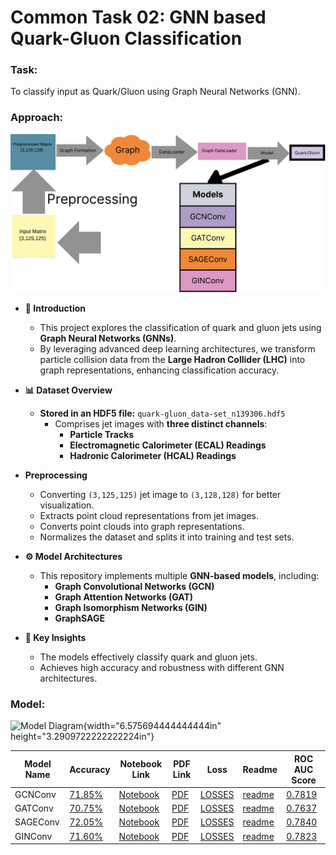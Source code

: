 # Common Task 02: GNN based Quark-Gluon Classification

### Task:  
To classify input as Quark/Gluon using Graph Neural Networks (GNN).

### Approach:  
![Model Diagram](https://raw.githubusercontent.com/tanishmohokar/ML4SCI_25/main/GNN_Classification_Common_Task_02/Pipeline.png)

- **🚀 Introduction**  
  - This project explores the classification of quark and gluon jets using **Graph Neural Networks (GNNs)**.  
  - By leveraging advanced deep learning architectures, we transform particle collision data from the **Large Hadron Collider (LHC)** into graph representations, enhancing classification accuracy.  

- **📊 Dataset Overview**  
  - **Stored in an HDF5 file:** `quark-gluon_data-set_n139306.hdf5`  
    - Comprises jet images with **three distinct channels**:  
      - **Particle Tracks**  
      - **Electromagnetic Calorimeter (ECAL) Readings**  
      - **Hadronic Calorimeter (HCAL) Readings**  

- **Preprocessing**  
  - Converting `(3,125,125)` jet image to `(3,128,128)` for better visualization.  
  - Extracts point cloud representations from jet images.  
  - Converts point clouds into graph representations.  
  - Normalizes the dataset and splits it into training and test sets.  

- **⚙️ Model Architectures**  
  - This repository implements multiple **GNN-based models**, including:  
    - **Graph Convolutional Networks (GCN)**  
    - **Graph Attention Networks (GAT)**  
    - **Graph Isomorphism Networks (GIN)**  
    - **GraphSAGE**  

- **🎯 Key Insights**  
  - The models effectively classify quark and gluon jets.  
  - Achieves high accuracy and robustness with different GNN architectures.  

### Model:  
![Model Diagram]((https://github.com/tanishmohokar/ML4SCI_25/blob/main/GNN_Classification_Common_Task_02/Pipeline.png)){width="6.575694444444444in" height="3.2909722222222224in"}  

| Model Name | Accuracy | Notebook Link | PDF Link | Loss | Readme | ROC AUC Score |
|------------|----------|---------------|----------|------|--------|--------------|
| GCNConv | [71.85%](https://github.com/tanishmohokar/ML4SCI_25/blob/main/GNN_Classification_Common_Task_02/GCNConv/Accuracy_GCN.png) | [Notebook](https://github.com/tanishmohokar/ML4SCI_25/blob/main/GNN_Classification_Common_Task_02/GCNConv/GCN_Model.ipynb) | [PDF](https://github.com/tanishmohokar/ML4SCI_25/blob/main/GNN_Classification_Common_Task_02/GCNConv/GCN_Model.pdf) | [LOSSES](https://github.com/tanishmohokar/ML4SCI_25/blob/main/GNN_Classification_Common_Task_02/GCNConv/Loss_GCN.png) | [readme](https://github.com/tanishmohokar/ML4SCI_25/blob/main/GNN_Classification_Common_Task_02/GCNConv/GCNConv.markdown) | [0.7819](https://github.com/tanishmohokar/ML4SCI_25/blob/main/GNN_Classification_Common_Task_02/GCNConv/ROC_GCN.png) |
| GATConv | [70.75%](https://github.com/tanishmohokar/ML4SCI_25/blob/main/GNN_Classification_Common_Task_02/GATConv/Accuracy_GAT.png) | [Notebook](https://github.com/tanishmohokar/ML4SCI_25/blob/main/GNN_Classification_Common_Task_02/GATConv/GAT_Model.ipynb) | [PDF](https://github.com/tanishmohokar/ML4SCI_25/blob/main/GNN_Classification_Common_Task_02/GATConv/GAT_Model.pdf) | [LOSSES](https://github.com/tanishmohokar/ML4SCI_25/blob/main/GNN_Classification_Common_Task_02/GATConv/Loss_GAT.png) | [readme](https://github.com/tanishmohokar/ML4SCI_25/blob/main/GNN_Classification_Common_Task_02/GATConv/GATConv.md) | [0.7637](https://github.com/tanishmohokar/ML4SCI_25/blob/main/GNN_Classification_Common_Task_02/GATConv/ROC_GAT.png) |
| SAGEConv | [72.05%](https://github.com/tanishmohokar/ML4SCI_25/blob/main/GNN_Classification_Common_Task_02/SAGEConv/Accuracy_SAGE.png) | [Notebook](https://github.com/tanishmohokar/ML4SCI_25/blob/main/GNN_Classification_Common_Task_02/SAGEConv/SAGE_Model.ipynb) | [PDF](https://github.com/tanishmohokar/ML4SCI_25/blob/main/GNN_Classification_Common_Task_02/SAGEConv/SAGE_Model.pdf) | [LOSSES](https://github.com/tanishmohokar/ML4SCI_25/blob/main/GNN_Classification_Common_Task_02/SAGEConv/Loss_SAGE.png) | [readme](https://github.com/tanishmohokar/ML4SCI_25/blob/main/GNN_Classification_Common_Task_02/SAGEConv/SAGEConv.md) | [0.7840](https://github.com/tanishmohokar/ML4SCI_25/blob/main/GNN_Classification_Common_Task_02/SAGEConv/ROC_SAGE.png) |
| GINConv | [71.60%](https://github.com/tanishmohokar/ML4SCI_25/blob/main/GNN_Classification_Common_Task_02/GINConv/Accuracy_GIN.png) | [Notebook](https://github.com/tanishmohokar/ML4SCI_25/blob/main/GNN_Classification_Common_Task_02/GINConv/GIN_Model.ipynb) | [PDF](https://github.com/tanishmohokar/ML4SCI_25/blob/main/GNN_Classification_Common_Task_02/GINConv/GIN_Model.pdf) | [LOSSES](https://github.com/tanishmohokar/ML4SCI_25/blob/main/GNN_Classification_Common_Task_02/GINConv/Loss_GIN.png) | [readme](https://github.com/tanishmohokar/ML4SCI_25/blob/main/GNN_Classification_Common_Task_02/GINConv/GINConv.md) | [0.7823](https://github.com/tanishmohokar/ML4SCI_25/blob/main/GNN_Classification_Common_Task_02/GINConv/ROC_GIN.png) |
